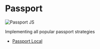 # Passport

![Passport JS](https://nodefony.net/demoBundle/images/passportjs.png)

Implementing all popular passport strategies

* [Passport Local](https://github.com/M-E-W-B/passport-authentication/tree/passport-local)
